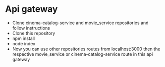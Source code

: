 # Api gateway
+ Clone cinema-catalog-service and movie_service repositories and follow instructions
+ Clone this repository
+ npm install
+ node index
+ Now you can use other repositories routes from localhost:3000 then the respective movie_service or cinema-catalog-service route in this api gateway 
